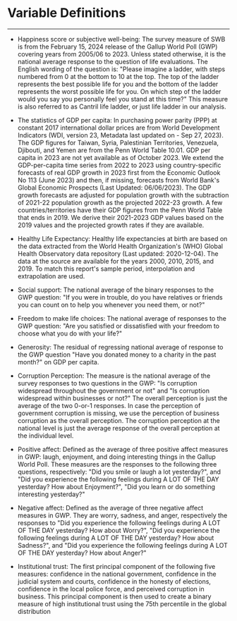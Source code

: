 # Variable Definitions

---

- Happiness score or subjective well-being: The survey measure of SWB is from the February 15, 2024 release of the Gallup World Poll (GWP) covering years from 2005/06 to 2023. Unless stated otherwise, it is the national average response to the question of life evaluations. The English wording of the question is: "Please imagine a ladder, with steps numbered from 0 at the bottom to 10 at the top. The top of the ladder represents the best possible life for you and the bottom of the ladder represents the worst possible life for you. On which step of the ladder would you say you personally feel you stand at this time?" This measure is also referred to as Cantril life ladder, or just life ladder in our analysis.

- The statistics of GDP per capita: In purchasing power parity (PPP) at constant 2017 international dollar prices are from World Development Indicators (WDI, version 23, Metadata last updated on - Sep 27, 2023). The GDP figures for Taiwan, Syria, Palestinian Territories, Venezuela, Djibouti, and Yemen are from the Penn World Table 10.01. GDP per capita in 2023 are not yet available as of October 2023. We extend the GDP-per-capita time series from 2022 to 2023 using country-specific forecasts of real GDP growth in 2023 first from the Economic Outlook No 113 (June 2023) and then, if missing, forecasts from World Bank's Global Economic Prospects (Last Updated: 06/06/2023). The GDP growth forecasts are adjusted for population growth with the subtraction of 2021-22 population growth as the projected 2022-23 growth. A few countries/territories have their GDP figures from the Penn World Table that ends in 2019. We derive their 2021-2023 GDP values based on the 2019 values and the projected growth rates if they are available.

- Healthy Life Expectancy: Healthy life expectancies at birth are based on the data extracted from the World Health Organization's (WHO) Global Health Observatory data repository (Last updated: 2020-12-04). The data at the source are available for the years 2000, 2010, 2015, and 2019. To match this report's sample period, interpolation and extrapolation are used.

- Social support: The national average of the binary responses to the GWP question: "If you were in trouble, do you have relatives or friends you can count on to help you whenever you need them, or not?"

- Freedom to make life choices: The national average of responses to the GWP question: "Are you satisfied or dissatisfied with your freedom to choose what you do with your life?"

- Generosity: The residual of regressing national average of response to the GWP question "Have you donated money to a charity in the past month?" on GDP per capita.

- Corruption Perception: The measure is the national average of the survey responses to two questions in the GWP: "Is corruption widespread throughout the government or not" and "Is corruption widespread within businesses or not?" The overall perception is just the average of the two 0-or-1 responses. In case the perception of government corruption is missing, we use the perception of business corruption as the overall perception. The corruption perception at the national level is just the average response of the overall perception at the individual level.

- Positive affect: Defined as the average of three positive affect measures in GWP: laugh, enjoyment, and doing interesting things in the Gallup World Poll. These measures are the responses to the following three questions, respectively: "Did you smile or laugh a lot yesterday?", and "Did you experience the following feelings during A LOT OF THE DAY yesterday? How about Enjoyment?", "Did you learn or do something interesting yesterday?"

- Negative affect: Defined as the average of three negative affect measures in GWP. They are worry, sadness, and anger, respectively the responses to "Did you experience the following feelings during A LOT OF THE DAY yesterday? How about Worry?", "Did you experience the following feelings during A LOT OF THE DAY yesterday? How about Sadness?", and "Did you experience the following feelings during A LOT OF THE DAY yesterday? How about Anger?"

- Institutional trust: The first principal component of the following five measures: confidence in the national government, confidence in the judicial system and courts, confidence in the honesty of elections, confidence in the local police force, and perceived corruption in business. This principal component is then used to create a binary measure of high institutional trust using the 75th percentile in the global distribution
